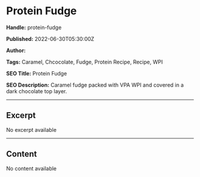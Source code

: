 # Protein Fudge

**Handle:** protein-fudge

**Published:** 2022-06-30T05:30:00Z

**Author:**  

**Tags:** Caramel, Chcocolate, Fudge, Protein Recipe, Recipe, WPI

**SEO Title:** Protein Fudge

**SEO Description:** Caramel fudge packed with VPA WPI and covered in a dark chocolate top layer.

---

## Excerpt

No excerpt available

---

## Content

No content available

